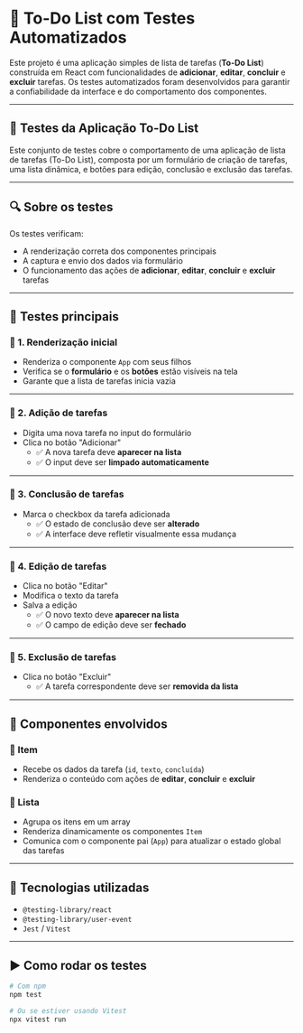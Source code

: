 # 📝 To-Do List com Testes Automatizados

Este projeto é uma aplicação simples de lista de tarefas (**To-Do List**) construída em React com funcionalidades de **adicionar**, **editar**, **concluir** e **excluir** tarefas. Os testes automatizados foram desenvolvidos para garantir a confiabilidade da interface e do comportamento dos componentes.

---

## 🧪 Testes da Aplicação To-Do List

Este conjunto de testes cobre o comportamento de uma aplicação de lista de tarefas (To-Do List), composta por um formulário de criação de tarefas, uma lista dinâmica, e botões para edição, conclusão e exclusão das tarefas.

---

## 🔍 Sobre os testes

Os testes verificam:

- A renderização correta dos componentes principais
- A captura e envio dos dados via formulário
- O funcionamento das ações de **adicionar**, **editar**, **concluir** e **excluir** tarefas

---

## 🧪 Testes principais

### 🔹 1. Renderização inicial

- Renderiza o componente `App` com seus filhos
- Verifica se o **formulário** e os **botões** estão visíveis na tela
- Garante que a lista de tarefas inicia vazia

---

### 🔹 2. Adição de tarefas

- Digita uma nova tarefa no input do formulário
- Clica no botão "Adicionar"
  - ✅ A nova tarefa deve **aparecer na lista**
  - ✅ O input deve ser **limpado automaticamente**

---

### 🔹 3. Conclusão de tarefas

- Marca o checkbox da tarefa adicionada
  - ✅ O estado de conclusão deve ser **alterado**
  - ✅ A interface deve refletir visualmente essa mudança

---

### 🔹 4. Edição de tarefas

- Clica no botão "Editar"
- Modifica o texto da tarefa
- Salva a edição
  - ✅ O novo texto deve **aparecer na lista**
  - ✅ O campo de edição deve ser **fechado**

---

### 🔹 5. Exclusão de tarefas

- Clica no botão "Excluir"
  - ✅ A tarefa correspondente deve ser **removida da lista**

---

## 🧩 Componentes envolvidos

### 🧷 Item

- Recebe os dados da tarefa (`id`, `texto`, `concluída`)
- Renderiza o conteúdo com ações de **editar**, **concluir** e **excluir**

### 🧷 Lista

- Agrupa os itens em um array
- Renderiza dinamicamente os componentes `Item`
- Comunica com o componente pai (`App`) para atualizar o estado global das tarefas

---

## 🧰 Tecnologias utilizadas

- `@testing-library/react`  
- `@testing-library/user-event`  
- `Jest` / `Vitest`

---

## ▶️ Como rodar os testes

```bash
# Com npm
npm test

# Ou se estiver usando Vitest
npx vitest run
